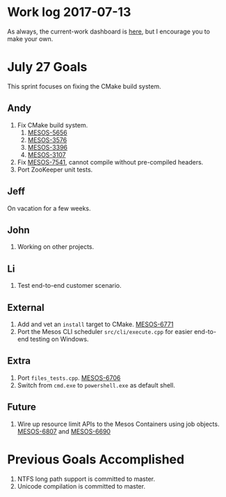 # Work log 2017-07-13

As always, the current-work dashboard is [here](https://issues.apache.org/jira/secure/Dashboard.jspa?selectPageId=12327654#),
but I encourage you to make your own.

# July 27 Goals

This sprint focuses on fixing the CMake build system.

## Andy
1. Fix CMake build system.
   1. [MESOS-5656](https://issues.apache.org/jira/browse/MESOS-5656)
   1. [MESOS-3576](https://issues.apache.org/jira/browse/MESOS-3576)
   1. [MESOS-3396](https://issues.apache.org/jira/browse/MESOS-3396)
   1. [MESOS-3107](https://issues.apache.org/jira/browse/MESOS-3107)
1. Fix [MESOS-7541](https://issues.apache.org/jira/browse/MESOS-7541), cannot compile without pre-compiled headers.
1. Port ZooKeeper unit tests.

## Jeff
On vacation for a few weeks.

## John
1. Working on other projects.

## Li
1. Test end-to-end customer scenario.

## External
1. Add and vet an `install` target to CMake. [MESOS-6771](https://issues.apache.org/jira/browse/MESOS-6771)
1. Port the Mesos CLI scheduler `src/cli/execute.cpp` for easier end-to-end testing on Windows.

## Extra
1. Port `files_tests.cpp`. [MESOS-6706](https://issues.apache.org/jira/browse/MESOS-6706)
1. Switch from `cmd.exe` to `powershell.exe` as default shell.

## Future
1. Wire up resource limit APIs to the Mesos Containers using job objects. [MESOS-6807](https://issues.apache.org/jira/browse/MESOS-6807) and [MESOS-6690](https://issues.apache.org/jira/browse/MESOS-6690)

# Previous Goals Accomplished

1. NTFS long path support is committed to master.
1. Unicode compilation is committed to master.
